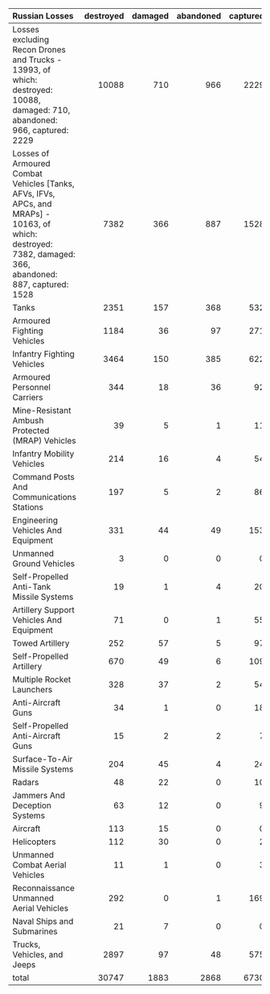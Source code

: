 | Russian Losses                                                                                                                                           |   destroyed |   damaged |   abandoned |   captured |   total |
|:---------------------------------------------------------------------------------------------------------------------------------------------------------|------------:|----------:|------------:|-----------:|--------:|
| Losses excluding Recon Drones and Trucks - 13993, of which: destroyed: 10088, damaged: 710, abandoned: 966, captured: 2229                               |       10088 |       710 |         966 |       2229 |   13993 |
| Losses of Armoured Combat Vehicles [Tanks, AFVs, IFVs, APCs, and MRAPs] - 10163, of which: destroyed: 7382, damaged: 366, abandoned: 887, captured: 1528 |        7382 |       366 |         887 |       1528 |   10163 |
| Tanks                                                                                                                                                    |        2351 |       157 |         368 |        532 |    3408 |
| Armoured Fighting Vehicles                                                                                                                               |        1184 |        36 |          97 |        271 |    1588 |
| Infantry Fighting Vehicles                                                                                                                               |        3464 |       150 |         385 |        622 |    4621 |
| Armoured Personnel Carriers                                                                                                                              |         344 |        18 |          36 |         92 |     490 |
| Mine-Resistant Ambush Protected  (MRAP) Vehicles                                                                                                         |          39 |         5 |           1 |         11 |      56 |
| Infantry Mobility Vehicles                                                                                                                               |         214 |        16 |           4 |         54 |     288 |
| Command Posts And Communications Stations                                                                                                                |         197 |         5 |           2 |         86 |     290 |
| Engineering Vehicles And Equipment                                                                                                                       |         331 |        44 |          49 |        153 |     577 |
| Unmanned Ground Vehicles                                                                                                                                 |           3 |         0 |           0 |          0 |       3 |
| Self-Propelled Anti-Tank Missile Systems                                                                                                                 |          19 |         1 |           4 |         20 |      44 |
| Artillery Support Vehicles And Equipment                                                                                                                 |          71 |         0 |           1 |         55 |     127 |
| Towed Artillery                                                                                                                                          |         252 |        57 |           5 |         97 |     411 |
| Self-Propelled Artillery                                                                                                                                 |         670 |        49 |           6 |        109 |     834 |
| Multiple Rocket Launchers                                                                                                                                |         328 |        37 |           2 |         54 |     421 |
| Anti-Aircraft Guns                                                                                                                                       |          34 |         1 |           0 |         18 |      53 |
| Self-Propelled Anti-Aircraft Guns                                                                                                                        |          15 |         2 |           2 |          7 |      26 |
| Surface-To-Air Missile Systems                                                                                                                           |         204 |        45 |           4 |         24 |     277 |
| Radars                                                                                                                                                   |          48 |        22 |           0 |         10 |      80 |
| Jammers And Deception Systems                                                                                                                            |          63 |        12 |           0 |          9 |      84 |
| Aircraft                                                                                                                                                 |         113 |        15 |           0 |          0 |     128 |
| Helicopters                                                                                                                                              |         112 |        30 |           0 |          2 |     144 |
| Unmanned Combat Aerial Vehicles                                                                                                                          |          11 |         1 |           0 |          3 |      15 |
| Reconnaissance Unmanned Aerial Vehicles                                                                                                                  |         292 |         0 |           1 |        169 |     462 |
| Naval Ships and Submarines                                                                                                                               |          21 |         7 |           0 |          0 |      28 |
| Trucks, Vehicles, and Jeeps                                                                                                                              |        2897 |        97 |          48 |        575 |    3617 |
| total                                                                                                                                                    |       30747 |      1883 |        2868 |       6730 |   42228 |